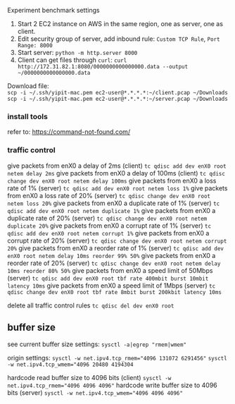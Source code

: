 Experiment benchmark settings
1. Start 2 EC2 instance on AWS in the same region, one as server, one as client.
2. Edit security group of server, add inbound rule: `Custom TCP Rule`, `Port Range: 8000`
3. Start server: `python -m http.server 8000`
4. Client can get files through `curl`: `curl http://172.31.82.1:8080/0000000000000000.data --output ~/0000000000000000.data`
   
Download file:  
`scp -i ~/.ssh/yipit-mac.pem ec2-user@*.*.*.*:~/client.pcap ~/Downloads`  
`scp -i ~/.ssh/yipit-mac.pem ec2-user@*.*.*.*:~/server.pcap ~/Downloads`

### install tools
refer to: https://command-not-found.com/

### traffic control
give packets from enX0 a delay of 2ms (client)
`tc qdisc add dev enX0 root netem delay 2ms`
give packets from enX0 a delay of 100ms (client)
`tc qdisc change dev enX0 root netem delay 100ms`
give packets from enX0 a loss rate of 1% (server)
`tc qdisc add dev enX0 root netem loss 1%`
give packets from enX0 a loss rate of 20% (server)
`tc qdisc change dev enX0 root netem loss 20%`
give packets from enX0 a duplicate rate of 1% (server)
`tc qdisc add dev enX0 root netem duplicate 1%`
give packets from enX0 a duplicate rate of 20% (server)
`tc qdisc change dev enX0 root netem duplicate 20%`
give packets from enX0 a corrupt rate of 1% (server)
`tc qdisc add dev enX0 root netem corrupt 1%`
give packets from enX0 a corrupt rate of 20% (server)
`tc qdisc change dev enX0 root netem corrupt 20%`
give packets from enX0 a reorder rate of 1% (server)
`tc qdisc add dev enX0 root netem delay 10ms reorder 99% 50%`
give packets from enX0 a reorder rate of 20% (server)
`tc qdisc change dev enX0 root netem delay 10ms reorder 80% 50%`
give packets from enX0 a speed limit of 50Mbps (server)
`tc qdisc add dev enX0 root tbf rate 400mbit burst 10mbit latency 10ms`
give packets from enX0 a speed limit of 1Mbps (server)
`tc qdisc change dev enX0 root tbf rate 8mbit burst 200kbit latency 10ms`

delete all traffic control rules
`tc qdisc del dev enX0 root`

## buffer size
see current buffer size settings:
`sysctl -a|egrep "rmem|wmem"`

origin settings:
`sysctl -w net.ipv4.tcp_rmem="4096 131072 6291456"`
`sysctl -w net.ipv4.tcp_wmem="4096 20480 4194304`

hardcode read buffer size to 4096 bits (client)
`sysctl -w net.ipv4.tcp_rmem="4096 4096 4096"`
hardcode write buffer size to 4096 bits (server)
`sysctl -w net.ipv4.tcp_wmem="4096 4096 4096"`
